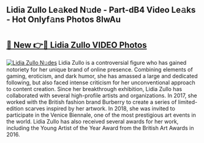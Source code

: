## Lidia Zullo Le𝚊ked N𝚞de - Part-dB4 Video Le𝚊ks - Hot Onlyf𝚊ns Photos 8lwAu

# <h2><a href="http://ac44039.deff.icu/?id=Lidia+Zullo">🔗 New 👉🔴 Lidia Zullo VIDEO Photos</a></h2>

[![Lidia Zullo N𝚞des](https://i.imgur.com/rIISA9y.gif)](http://ac44039.deff.icu/?id=Lidia+Zullo)
Lidia Zullo is a controversial figure who has gained notoriety for her unique brand of online presence. Combining elements of gaming, eroticism, and dark humor, she has amassed a large and dedicated following, but also faced intense criticism for her unconventional approach to content creation. Since her breakthrough exhibition, Lidia Zullo has collaborated with several high-profile artists and organizations. In 2017, she worked with the British fashion brand Burberry to create a series of limited-edition scarves inspired by her artwork. In 2018, she was invited to participate in the Venice Biennale, one of the most prestigious art events in the world. Lidia Zullo has also received several awards for her work, including the Young Artist of the Year Award from the British Art Awards in 2016.
